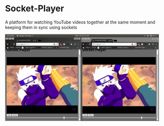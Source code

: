 # Socket-Player
A platform for watching YouTube videos together at the same moment and keeping them in sync using sockets

![alt text](https://github.com/aayush1408/Socket-Player/blob/master/Screenshot/Screenshot.png "Screenshot of the repo")
